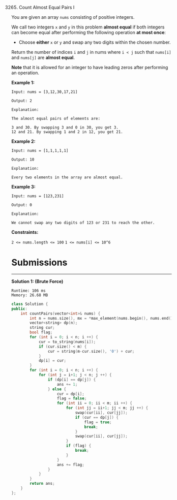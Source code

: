 3265. Count Almost Equal Pairs I

You are given an array `nums` consisting of positive integers.

We call two integers `x` and `y` in this problem **almost equal** if both integers can become equal after performing the following operation **at most once**:

* Choose **either** `x` or `y` and swap any two digits within the chosen number.

Return the number of indices `i` and `j` in nums where `i < j` such that `nums[i]` and `nums[j]` are **almost equal**.

**Note** that it is allowed for an integer to have leading zeros after performing an operation.

 

**Example 1:**
```
Input: nums = [3,12,30,17,21]

Output: 2

Explanation:

The almost equal pairs of elements are:

3 and 30. By swapping 3 and 0 in 30, you get 3.
12 and 21. By swapping 1 and 2 in 12, you get 21.
```

**Example 2:**
```
Input: nums = [1,1,1,1,1]

Output: 10

Explanation:

Every two elements in the array are almost equal.
```

**Example 3:**
```
Input: nums = [123,231]

Output: 0

Explanation:

We cannot swap any two digits of 123 or 231 to reach the other.
```
 

**Constraints:**

`2 <= nums.length <= 100`
`1 <= nums[i] <= 10^6`

# Submissions
---
**Solution 1: (Brute Force)**
```
Runtime: 106 ms
Memory: 26.68 MB
```
```c++
class Solution {
public:
    int countPairs(vector<int>& nums) {
        int n = nums.size(), mx = *max_element(nums.begin(), nums.end()), m = to_string(mx).size(), ans = 0;
        vector<string> dp(n);
        string cur;
        bool flag;
        for (int i = 0; i < n; i ++) {
            cur = to_string(nums[i]);
            if (cur.size() < m) {
                cur = string(m-cur.size(), '0') + cur;
            }
            dp[i] = cur;
        }
        for (int i = 0; i < n; i ++) {
            for (int j = i+1; j < n; j ++) {
                if (dp[i] == dp[j]) {
                    ans += 1;
                } else {
                    cur = dp[i];
                    flag = false;
                    for (int ii = 0; ii < m; ii ++) {
                        for (int jj = ii+1; jj < m; jj ++) {
                            swap(cur[ii], cur[jj]);
                            if (cur == dp[j]) {
                                flag = true;
                                break;
                            }
                            swap(cur[ii], cur[jj]);
                        }
                        if (flag) {
                            break;
                        }
                    }
                    ans += flag;
                }
            }
        }
        return ans;
    }
};
```

